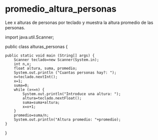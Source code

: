 # promedio_altura_personas
Lee x alturas de personas por teclado y muestra la altura promedio de las personas.

import java.util.Scanner;

public class alturas_personas {

	public static void main (String[] args) {
		Scanner teclado=new Scanner(System.in);
		int n,x;
		float altura, suma, promedio;
		System.out.println ("Cuantas personas hay?: ");
		n=teclado.nextInt();
		x=1;
		suma=0;
		while (x<=n) {
			System.out.println("Introduce una altura: ");
			altura=teclado.nextFloat();
			suma=suma+altura;
			x=x+1;
		}
		promedio=suma/n;
		System.out.println("Altura promedio: "+promedio);
	}
}
